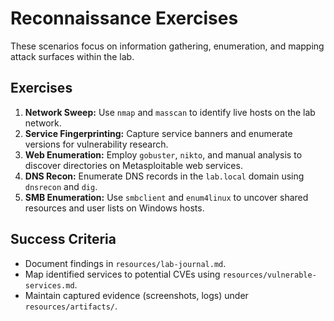 # Reconnaissance Exercises

These scenarios focus on information gathering, enumeration, and mapping attack surfaces within the lab.

## Exercises

1. **Network Sweep:** Use `nmap` and `masscan` to identify live hosts on the lab network.
2. **Service Fingerprinting:** Capture service banners and enumerate versions for vulnerability research.
3. **Web Enumeration:** Employ `gobuster`, `nikto`, and manual analysis to discover directories on Metasploitable web services.
4. **DNS Recon:** Enumerate DNS records in the `lab.local` domain using `dnsrecon` and `dig`.
5. **SMB Enumeration:** Use `smbclient` and `enum4linux` to uncover shared resources and user lists on Windows hosts.

## Success Criteria

- Document findings in `resources/lab-journal.md`.
- Map identified services to potential CVEs using `resources/vulnerable-services.md`.
- Maintain captured evidence (screenshots, logs) under `resources/artifacts/`.
